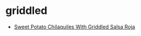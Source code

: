 # griddled

 * [Sweet Potato Chilaquiles With Griddled Salsa Roja](../index/s/sweet-potato-chilaquiles-with-griddled-salsa-roja-104138.json)
